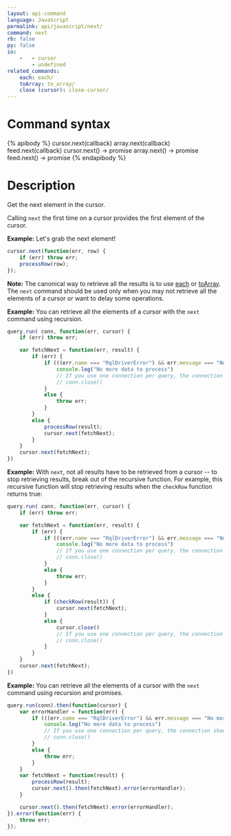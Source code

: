 ```yaml
---
layout: api-command
language: JavaScript
permalink: api/javascript/next/
command: next
rb: false
py: false
io:
    -   - cursor
        - undefined
related_commands:
    each: each/
    toArray: to_array/
    close (cursor): close-cursor/
---
```


# Command syntax #

{% apibody %}
cursor.next(callback)
array.next(callback)
feed.next(callback)
cursor.next() &rarr; promise
array.next() &rarr; promise
feed.next() &rarr; promise
{% endapibody %}

# Description #

Get the next element in the cursor.

Calling `next` the first time on a cursor provides the first element of the cursor.

__Example:__ Let's grab the next element!

```js
cursor.next(function(err, row) {
    if (err) throw err;
    processRow(row);
});
```

__Note:__ The canonical way to retrieve all the results is to use [each](../each/)
or [toArray](../toArray/). The `next` command should be used only when you may not
retrieve all the elements of a cursor or want to delay some operations.



__Example:__ You can retrieve all the elements of a cursor with the `next`
command using recursion.

```js
query.run( conn, function(err, cursor) {
    if (err) throw err;

    var fetchNext = function(err, result) {
        if (err) {
            if (((err.name === "RqlDriverError") && err.message === "No more rows in the cursor.")) {
                console.log("No more data to process")
                // If you use one connection per query, the connection should be closed here.
                // conn.close()
            }
            else {
                throw err;
            }
        }
        else {
            processRow(result);
            cursor.next(fetchNext);
        }
    }
    cursor.next(fetchNext);
})
```

__Example:__ With `next`, not all results have to be retrieved from a cursor
-- to stop retrieving results, break out of the recursive function. For example, this
recursive function will stop retrieving results when the `checkRow` function returns true:

```js
query.run( conn, function(err, cursor) {
    if (err) throw err;

    var fetchNext = function(err, result) {
        if (err) {
            if (((err.name === "RqlDriverError") && err.message === "No more rows in the cursor.")) {
                console.log("No more data to process")
                // If you use one connection per query, the connection should be closed here.
                // conn.close()
            }
            else {
                throw err;
            }
        }
        else {
            if (checkRow(result)) {
                cursor.next(fetchNext);
            }
            else {
                cursor.close()
                // If you use one connection per query, the connection should be closed here.
                // conn.close()
            }
        }
    }
    cursor.next(fetchNext);
})
```

__Example:__ You can retrieve all the elements of a cursor with the `next`
command using recursion and promises.

```js
query.run(conn).then(function(cursor) {
    var errorHandler = function(err) {
        if (((err.name === "RqlDriverError") && err.message === "No more rows in the cursor.")) {
            console.log("No more data to process")
            // If you use one connection per query, the connection should be closed here.
            // conn.close()
        }
        else {
            throw err;
        }
    }
    var fetchNext = function(result) {
        processRow(result);
        cursor.next().then(fetchNext).error(errorHandler);
    }

    cursor.next().then(fetchNext).error(errorHandler);
}).error(function(err) {
    throw err;
});
```
